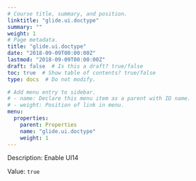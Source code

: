 ```yaml
---
# Course title, summary, and position.
linktitle: "glide.ui.doctype"
summary: ""
weight: 1
# Page metadata.
title: "glide.ui.doctype"
date: "2018-09-09T00:00:00Z"
lastmod: "2018-09-09T00:00:00Z"
draft: false  # Is this a draft? true/false
toc: true  # Show table of contents? true/false
type: docs  # Do not modify.

# Add menu entry to sidebar.
# - name: Declare this menu item as a parent with ID name.
# - weight: Position of link in menu.
menu:
  properties:
    parent: Properties
    name: "glide.ui.doctype"
    weight: 1
---
```


Description: Enable UI14


Value: `true`